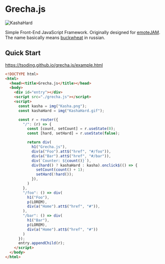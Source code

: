 # Grecha.js

![KashaHard](KashaHard.gif)

Simple Front-End JavaScript Framework. Originally designed for [emoteJAM](https://github.com/tsoding/emoteJAM). The name basically means [buckwheat](https://en.wikipedia.org/wiki/Buckwheat) in russian.

## Quick Start

https://tsoding.github.io/grecha.js/example.html

```html
<!DOCTYPE html>
<html>
  <head><title>Grecha.js</title></head>
  <body>
    <div id="entry"></div>
    <script src="./grecha.js"></script>
    <script>
      const kasha = img("Kasha.png");
      const kashaHard = img("KashaHard.gif");

      const r = router({
        "/": (r) => {
          const [count, setCount] = r.useState(0);
          const [hard, setHard] = r.useState(false);

          return div(
            h1("Grecha.js"),
            div(a("Foo").att$("href", "#/foo")),
            div(a("Bar").att$("href", "#/bar")),
            div(`Counter: ${count()}`),
            div(hard() ? kashaHard : kasha).onclick$(() => {
              setCount(count() + 1);
              setHard(!hard());
            }),
          )
        },
        "/foo": () => div(
          h1("Foo"),
          p(LOREM),
          div(a("Home").att$("href", "#")),
        ),
        "/bar": () => div(
          h1("Bar"),
          p(LOREM),
          div(a("Home").att$("href", "#"))
        )
      });
      entry.appendChild(r);
    </script>
  </body>
</html>
```
